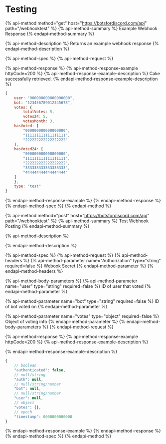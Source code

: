 # Testing

{% api-method method="get" host="https://botsfordiscord.com/api" path="/webhooktest" %}
{% api-method-summary %}
Example Webhook Response
{% endapi-method-summary %}

{% api-method-description %}
Returns an example webhook response
{% endapi-method-description %}

{% api-method-spec %}
{% api-method-request %}

{% api-method-response %}
{% api-method-response-example httpCode=200 %}
{% api-method-response-example-description %}
Cake successfully retrieved.
{% endapi-method-response-example-description %}

```javascript
{
    user: "000000000000000000",
    bot: "123456789012345678",
    votes: {
        totalVotes: 5,
        votes24: 5,
        votesMonth: 3,
    hasVoted: [
        "000000000000000000",
        "111111111111111111",
        "222222222222222222"
    ],
    hasVoted24: [
        "000000000000000000",
        "111111111111111111",
        "222222222222222222",
        "333333333333333333",
        "444444444444444444"
    ]
    },
    type: "test"
}
```
{% endapi-method-response-example %}
{% endapi-method-response %}
{% endapi-method-spec %}
{% endapi-method %}

{% api-method method="post" host="https://botsfordiscord.com/api" path="/webhooktest" %}
{% api-method-summary %}
Test Webhook Posting
{% endapi-method-summary %}

{% api-method-description %}

{% endapi-method-description %}

{% api-method-spec %}
{% api-method-request %}
{% api-method-headers %}
{% api-method-parameter name="Authorization" type="string" required=false %}
Webook Secret
{% endapi-method-parameter %}
{% endapi-method-headers %}

{% api-method-body-parameters %}
{% api-method-parameter name="user" type="string" required=false %}
ID of user that voted
{% endapi-method-parameter %}

{% api-method-parameter name="bot" type="string" required=false %}
ID of bot voted on
{% endapi-method-parameter %}

{% api-method-parameter name="votes" type="object" required=false %}
Object of voting info
{% endapi-method-parameter %}
{% endapi-method-body-parameters %}
{% endapi-method-request %}

{% api-method-response %}
{% api-method-response-example httpCode=200 %}
{% api-method-response-example-description %}

{% endapi-method-response-example-description %}

```javascript
{
    // boolean
    "authenticated": false,
    // null/string
    "auth": null,
    // null/string/number
    "bot": null,
    // null/string/number
    "user": null,
    // object
    "votes": {},
    // epoch
    "timestamp": 0000000000000
}
```
{% endapi-method-response-example %}
{% endapi-method-response %}
{% endapi-method-spec %}
{% endapi-method %}



